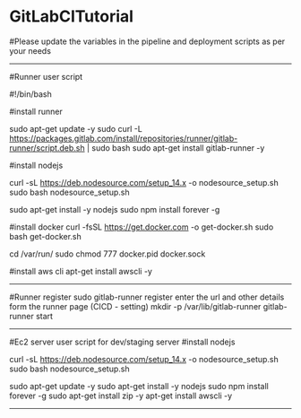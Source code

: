 # GitLabCITutorial

#Please update the variables in the pipeline and deployment scripts as per your needs

------------------------------------------------------------------------------------------------------------------------------------------------------------------------
#Runner user script

#!/bin/bash

#install runner 

sudo apt-get update -y
sudo curl -L https://packages.gitlab.com/install/repositories/runner/gitlab-runner/script.deb.sh | sudo bash
sudo apt-get install gitlab-runner -y

#install nodejs

curl -sL https://deb.nodesource.com/setup_14.x -o nodesource_setup.sh
sudo bash nodesource_setup.sh

sudo apt-get install -y nodejs
sudo npm install forever -g


#install docker
curl -fsSL https://get.docker.com -o get-docker.sh
sudo bash get-docker.sh

cd /var/run/
sudo chmod 777 docker.pid docker.sock 

#install aws cli
apt-get install awscli -y

------------------------------------------------------------------------------------------------------------------------------------------------------------------------

#Runner register
sudo gitlab-runner register
enter the url and other details form the runner page (CICD - setting)
mkdir -p /var/lib/gitlab-runner
gitlab-runner start

------------------------------------------------------------------------------------------------------------------------------------------------------------------------

#Ec2 server user script for dev/staging server
#install nodejs

curl -sL https://deb.nodesource.com/setup_14.x -o nodesource_setup.sh
sudo bash nodesource_setup.sh

sudo apt-get update -y
sudo apt-get install -y nodejs
sudo npm install forever -g
sudo apt-get install zip -y
apt-get install awscli -y

------------------------------------------------------------------------------------------------------------------------------------------------------------------------
